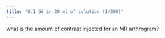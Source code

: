 ```yaml
---
title: "0.1 Gd in 20 ml of solution (1/200)"
---
```

what is the amount of contrast injected for an MR arthrogram?

